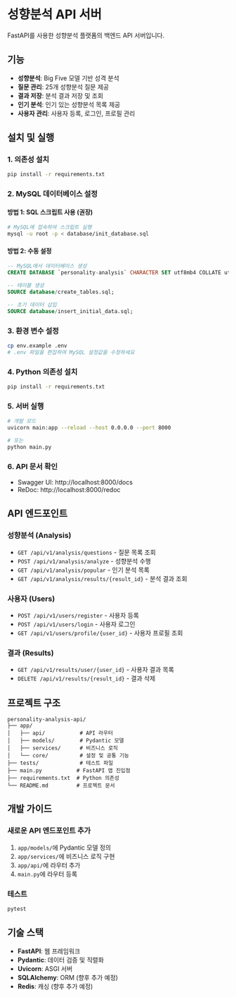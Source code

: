 # 성향분석 API 서버

FastAPI를 사용한 성향분석 플랫폼의 백엔드 API 서버입니다.

## 기능

- **성향분석**: Big Five 모델 기반 성격 분석
- **질문 관리**: 25개 성향분석 질문 제공
- **결과 저장**: 분석 결과 저장 및 조회
- **인기 분석**: 인기 있는 성향분석 목록 제공
- **사용자 관리**: 사용자 등록, 로그인, 프로필 관리

## 설치 및 실행

### 1. 의존성 설치

```bash
pip install -r requirements.txt
```

### 2. MySQL 데이터베이스 설정

#### 방법 1: SQL 스크립트 사용 (권장)
```bash
# MySQL에 접속하여 스크립트 실행
mysql -u root -p < database/init_database.sql
```

#### 방법 2: 수동 설정
```sql
-- MySQL에서 데이터베이스 생성
CREATE DATABASE `personality-analysis` CHARACTER SET utf8mb4 COLLATE utf8mb4_general_ci;

-- 테이블 생성
SOURCE database/create_tables.sql;

-- 초기 데이터 삽입
SOURCE database/insert_initial_data.sql;
```

### 3. 환경 변수 설정

```bash
cp env.example .env
# .env 파일을 편집하여 MySQL 설정값을 수정하세요
```

### 4. Python 의존성 설치

```bash
pip install -r requirements.txt
```

### 5. 서버 실행

```bash
# 개발 모드
uvicorn main:app --reload --host 0.0.0.0 --port 8000

# 또는
python main.py
```

### 6. API 문서 확인

- Swagger UI: http://localhost:8000/docs
- ReDoc: http://localhost:8000/redoc

## API 엔드포인트

### 성향분석 (Analysis)

- `GET /api/v1/analysis/questions` - 질문 목록 조회
- `POST /api/v1/analysis/analyze` - 성향분석 수행
- `GET /api/v1/analysis/popular` - 인기 분석 목록
- `GET /api/v1/analysis/results/{result_id}` - 분석 결과 조회

### 사용자 (Users)

- `POST /api/v1/users/register` - 사용자 등록
- `POST /api/v1/users/login` - 사용자 로그인
- `GET /api/v1/users/profile/{user_id}` - 사용자 프로필 조회

### 결과 (Results)

- `GET /api/v1/results/user/{user_id}` - 사용자 결과 목록
- `DELETE /api/v1/results/{result_id}` - 결과 삭제

## 프로젝트 구조

```
personality-analysis-api/
├── app/
│   ├── api/           # API 라우터
│   ├── models/        # Pydantic 모델
│   ├── services/      # 비즈니스 로직
│   └── core/          # 설정 및 공통 기능
├── tests/             # 테스트 파일
├── main.py           # FastAPI 앱 진입점
├── requirements.txt  # Python 의존성
└── README.md         # 프로젝트 문서
```

## 개발 가이드

### 새로운 API 엔드포인트 추가

1. `app/models/`에 Pydantic 모델 정의
2. `app/services/`에 비즈니스 로직 구현
3. `app/api/`에 라우터 추가
4. `main.py`에 라우터 등록

### 테스트

```bash
pytest
```

## 기술 스택

- **FastAPI**: 웹 프레임워크
- **Pydantic**: 데이터 검증 및 직렬화
- **Uvicorn**: ASGI 서버
- **SQLAlchemy**: ORM (향후 추가 예정)
- **Redis**: 캐싱 (향후 추가 예정)
